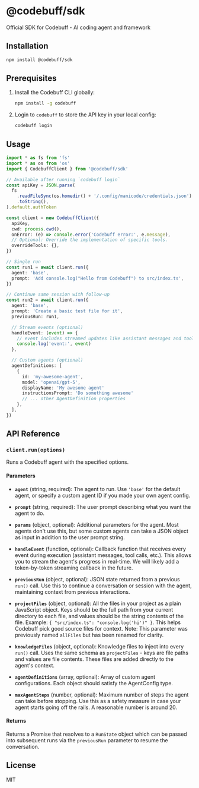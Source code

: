 # @codebuff/sdk

Official SDK for Codebuff - AI coding agent and framework

## Installation

```bash
npm install @codebuff/sdk
```

## Prerequisites

1. Install the Codebuff CLI globally:

   ```bash
   npm install -g codebuff
   ```

2. Login to `codebuff` to store the API key in your local config:
   ```bash
   codebuff login
   ```

## Usage

```typescript
import * as fs from 'fs'
import * as os from 'os'
import { CodebuffClient } from '@codebuff/sdk'

// Available after running `codebuff login`
const apiKey = JSON.parse(
  fs
    .readFileSync(os.homedir() + '/.config/manicode/credentials.json')
    .toString(),
).default.authToken

const client = new CodebuffClient({
  apiKey,
  cwd: process.cwd(),
  onError: (e) => console.error('Codebuff error:', e.message),
  // Optional: Override the implementation of specific tools.
  overrideTools: {},
})

// Single run
const run1 = await client.run({
  agent: 'base',
  prompt: 'Add console.log("Hello from Codebuff") to src/index.ts',
})

// Continue same session with follow‑up
const run2 = await client.run({
  agent: 'base',
  prompt: 'Create a basic test file for it',
  previousRun: run1,

  // Stream events (optional)
  handleEvent: (event) => {
    // event includes streamed updates like assistant messages and tool calls
    console.log('event:', event)
  },

  // Custom agents (optional)
  agentDefinitions: [
    {
      id: 'my-awesome-agent',
      model: 'openai/gpt-5',
      displayName: 'My awesome agent'
      instructionsPrompt: 'Do something awesome'
      // ... other AgentDefinition properties
    },
  ],
})
```

## API Reference

### `client.run(options)`

Runs a Codebuff agent with the specified options.

#### Parameters

- **`agent`** (string, required): The agent to run. Use `'base'` for the default agent, or specify a custom agent ID if you made your own agent config.

- **`prompt`** (string, required): The user prompt describing what you want the agent to do.

- **`params`** (object, optional): Additional parameters for the agent. Most agents don't use this, but some custom agents can take a JSON object as input in addition to the user prompt string.

- **`handleEvent`** (function, optional): Callback function that receives every event during execution (assistant messages, tool calls, etc.). This allows you to stream the agent's progress in real-time. We will likely add a token-by-token streaming callback in the future.

- **`previousRun`** (object, optional): JSON state returned from a previous `run()` call. Use this to continue a conversation or session with the agent, maintaining context from previous interactions.

- **`projectFiles`** (object, optional): All the files in your project as a plain JavaScript object. Keys should be the full path from your current directory to each file, and values should be the string contents of the file. Example: `{ "src/index.ts": "console.log('hi')" }`. This helps Codebuff pick good source files for context. Note: This parameter was previously named `allFiles` but has been renamed for clarity.

- **`knowledgeFiles`** (object, optional): Knowledge files to inject into every `run()` call. Uses the same schema as `projectFiles` - keys are file paths and values are file contents. These files are added directly to the agent's context.

- **`agentDefinitions`** (array, optional): Array of custom agent configurations. Each object should satisfy the AgentConfig type.
- **`maxAgentSteps`** (number, optional): Maximum number of steps the agent can take before stopping. Use this as a safety measure in case your agent starts going off the rails. A reasonable number is around 20.

#### Returns

Returns a Promise that resolves to a `RunState` object which can be passed into subsequent runs via the `previousRun` parameter to resume the conversation.

## License

MIT
